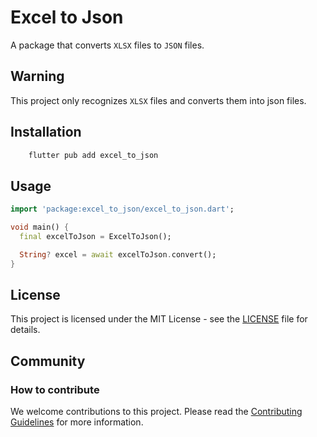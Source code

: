 # Excel to Json

A package that converts `XLSX` files to `JSON` files.

## Warning

This project only recognizes `XLSX` files and converts them into json files.

## Installation

```bash
    flutter pub add excel_to_json
```

## Usage

```dart
import 'package:excel_to_json/excel_to_json.dart';

void main() {
  final excelToJson = ExcelToJson();

  String? excel = await excelToJson.convert();
}
```

## License

This project is licensed under the MIT License - see the [LICENSE](LICENSE) file for details.

## Community

### How to contribute

We welcome contributions to this project. Please read the [Contributing Guidelines](CONTRIBUTING.md) for more information.
